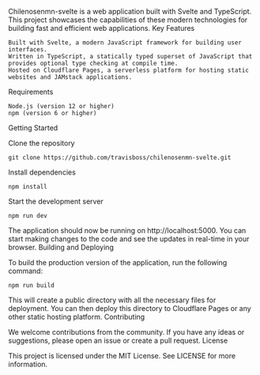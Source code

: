 Chilenosenmn-svelte is a web application built with Svelte and TypeScript. This project showcases the capabilities of these modern technologies for building fast and efficient web applications.
Key Features

    Built with Svelte, a modern JavaScript framework for building user interfaces.
    Written in TypeScript, a statically typed superset of JavaScript that provides optional type checking at compile time.
    Hosted on Cloudflare Pages, a serverless platform for hosting static websites and JAMstack applications.

Requirements

    Node.js (version 12 or higher)
    npm (version 6 or higher)

Getting Started

Clone the repository


`git clone https://github.com/travisboss/chilenosenmn-svelte.git`

Install dependencies

    npm install

Start the development server

    npm run dev

The application should now be running on http://localhost:5000. You can start making changes to the code and see the updates in real-time in your browser.
Building and Deploying

To build the production version of the application, run the following command:

    npm run build

This will create a public directory with all the necessary files for deployment. You can then deploy this directory to Cloudflare Pages or any other static hosting platform.
Contributing

We welcome contributions from the community. If you have any ideas or suggestions, please open an issue or create a pull request.
License

This project is licensed under the MIT License. See LICENSE for more information.
